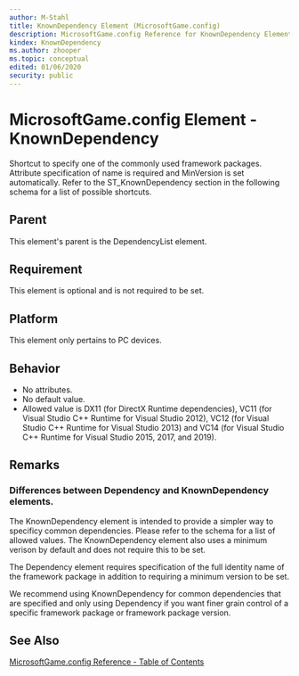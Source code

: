 ```yaml
---
author: M-Stahl
title: KnownDependency Element (MicrosoftGame.config)
description: MicrosoftGame.config Reference for KnownDependency Element.
kindex: KnownDependency
ms.author: zhooper
ms.topic: conceptual
edited: 01/06/2020
security: public
---
```


# MicrosoftGame.config Element - KnownDependency

Shortcut to specify one of the commonly used framework packages. Attribute specification of name is required and MinVersion is set automatically. Refer to the ST_KnownDependency section in the following schema for a list of possible shortcuts.

## Parent
This element's parent is the DependencyList element.

## Requirement
This element is optional and is not required to be set. 

## Platform
This element only pertains to PC devices.

## Behavior
* No attributes.
* No default value.
* Allowed value is DX11 (for DirectX Runtime dependencies), VC11 (for Visual Studio C++ Runtime for Visual Studio 2012), VC12 (for Visual Studio C++ Runtime for Visual Studio 2013) and VC14 (for Visual Studio C++ Runtime for Visual Studio 2015, 2017, and 2019).

## Remarks

### Differences between Dependency and KnownDependency elements.
The KnownDependency element is intended to provide a simpler way to specificy common dependencies. Please refer to the schema for a list of allowed values. The KnownDependency element also uses a minimum verison by default and does not require this to be set.

The Dependency element requires specification of the full identity name of the framework package in addition to requiring a minimum version to be set.

We recommend using KnownDependency for common dependencies that are specified and only using Dependency if you want finer grain control of a specific framework package or framework package version.

## See Also
[MicrosoftGame.config Reference - Table of Contents](gc-microsoftgameconfig-toc.md)  